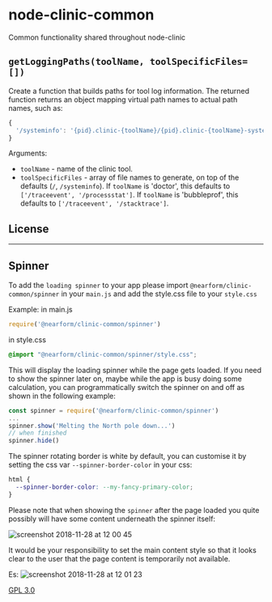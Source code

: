 # node-clinic-common

Common functionality shared throughout node-clinic

## `getLoggingPaths(toolName, toolSpecificFiles=[])`

Create a function that builds paths for tool log information. The returned function returns an object mapping virtual path names to actual path names, such as:

```js
{
  '/systeminfo': '{pid}.clinic-{toolName}/{pid}.clinic-{toolName}-systeminfo'
}
```

Arguments:
  - `toolName` - name of the clinic tool.
  - `toolSpecificFiles` - array of file names to generate, on top of the defaults (`/`, `/systeminfo`).
    If `toolName` is 'doctor', this defaults to `['/traceevent', '/processstat']`.
    If `toolName` is 'bubbleprof', this defaults to `['/traceevent', '/stacktrace']`.

## License

***

## Spinner
To add the `loading spinner` to your app please import `@nearform/clinic-common/spinner` in your `main.js` and add the style.css file to your `style.css`

Example:
in main.js
```js
require('@nearform/clinic-common/spinner')
```

in style.css
```css
@import "@nearform/clinic-common/spinner/style.css";
```

This will display the loading spinner while the page gets loaded.
If you need to show the spinner later on, maybe while the app is busy doing some calculation, you can programmatically switch the spinner on and off as shown in the following example:

```js
const spinner = require('@nearform/clinic-common/spinner')
...
spinner.show('Melting the North pole down...')
// when finished
spinner.hide()

```

The spinner rotating border is white by default, you can customise it by setting the css var `--spinner-border-color` in your css:
```css
html {
  --spinner-border-color: --my-fancy-primary-color;
}
```

Please note that when showing the `spinner` after the page loaded you quite possibly will have some content underneath the spinner itself:

![screenshot 2018-11-28 at 12 00 45](https://user-images.githubusercontent.com/1298616/49147975-64b90300-f306-11e8-89f6-d7a26f6175d5.png)

It would be your responsibility to set the main content style so that it looks clear to the user that the page content is temporarily not available.

Es:
![screenshot 2018-11-28 at 12 01 23](https://user-images.githubusercontent.com/1298616/49148092-b5306080-f306-11e8-84e5-39bb6087d50e.png)



[GPL 3.0](LICENSE)
